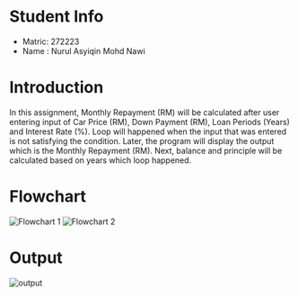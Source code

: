 # Student Info 

- Matric: 272223
- Name : Nurul Asyiqin Mohd Nawi

# Introduction
In this assignment, Monthly Repayment (RM) will be calculated after user entering input of Car Price (RM), Down Payment (RM), Loan Periods (Years) and Interest Rate (%). Loop will happened when the input that was entered is not satisfying the condition. Later, the program will display the output which is the Monthly Repayment (RM). Next, balance and principle will be calculated based on years which loop happened. 

# Flowchart
![Flowchart 1](https://user-images.githubusercontent.com/55252513/68547493-1caec580-041d-11ea-837b-9b738822e585.PNG)
![Flowchart 2](https://user-images.githubusercontent.com/55252513/68547558-e6be1100-041d-11ea-859b-7140918cca43.PNG)

# Output
![output](https://user-images.githubusercontent.com/55252513/68547451-baee5b80-041c-11ea-8aa8-8e6b08605f34.PNG)
